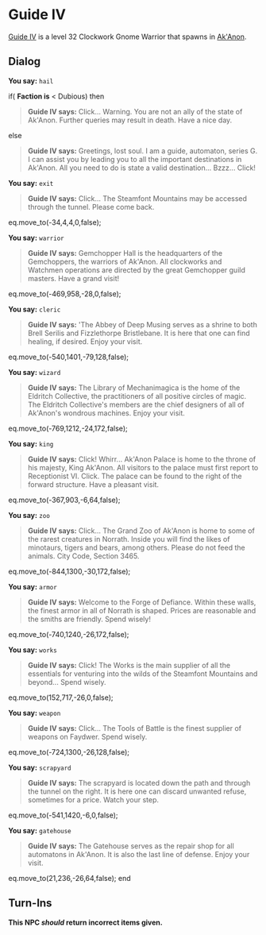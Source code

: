 # Guide IV



[Guide IV](/npc/55177) is a level 32 Clockwork Gnome Warrior that spawns in [Ak'Anon](/zone/55).



## Dialog

**You say:** `hail`



if( **Faction is** < Dubious) then



>**Guide IV says:** Click... Warning. You are not an ally of the state of Ak'Anon. Further queries may result in death. Have a nice day.


else



>**Guide IV says:** Greetings, lost soul. I am a guide, automaton, series G. I can assist you by leading you to all the important destinations in Ak'Anon. All you need to do is state a valid destination... Bzzz... Click!


**You say:** `exit`



>**Guide IV says:** Click... The Steamfont Mountains may be accessed through the tunnel. Please come back.


eq.move_to(-34,4,4,0,false);

**You say:** `warrior`



>**Guide IV says:** Gemchopper Hall is the headquarters of the Gemchoppers, the warriors of Ak'Anon. All clockworks and Watchmen operations are directed by the great Gemchopper guild masters. Have a grand visit!


eq.move_to(-469,958,-28,0,false);

**You say:** `cleric`



>**Guide IV says:** 'The Abbey of Deep Musing serves as a shrine to both Brell Serilis and Fizzlethorpe Bristlebane. It is here that one can find healing, if desired. Enjoy your visit.


eq.move_to(-540,1401,-79,128,false);

**You say:** `wizard`



>**Guide IV says:** The Library of Mechanimagica is the home of the Eldritch Collective, the practitioners of all positive circles of magic. The Eldritch Collective's members are the chief designers of all of Ak'Anon's wondrous machines. Enjoy your visit.


eq.move_to(-769,1212,-24,172,false);

**You say:** `king`



>**Guide IV says:** Click! Whirr...  Ak'Anon Palace is home to the throne of his majesty, King Ak'Anon. All visitors to the palace must first report to Receptionist VI.  Click. The palace can be found to the right of the forward structure. Have a pleasant visit.


eq.move_to(-367,903,-6,64,false);

**You say:** `zoo`



>**Guide IV says:** Click...  The Grand Zoo of Ak'Anon is home to some of the rarest creatures in Norrath. Inside you will find the likes of minotaurs, tigers and bears, among others. Please do not feed the animals. City Code, Section 3465.


eq.move_to(-844,1300,-30,172,false);

**You say:** `armor`



>**Guide IV says:** Welcome to the Forge of Defiance. Within these walls, the finest armor in all of Norrath is shaped. Prices are reasonable and the smiths are friendly. Spend wisely!


eq.move_to(-740,1240,-26,172,false);

**You say:** `works`



>**Guide IV says:** Click! The Works is the main supplier of all the essentials for venturing into the wilds of the Steamfont Mountains and beyond...  Spend wisely.


eq.move_to(152,717,-26,0,false);

**You say:** `weapon`



>**Guide IV says:** Click... The Tools of Battle is the finest supplier of weapons on Faydwer. Spend wisely.


eq.move_to(-724,1300,-26,128,false);

**You say:** `scrapyard`



>**Guide IV says:** The scrapyard is located down the path and through the tunnel on the right. It is here one can discard unwanted refuse, sometimes for a price. Watch your step.


eq.move_to(-541,1420,-6,0,false);

**You say:** `gatehouse`



>**Guide IV says:** The Gatehouse serves as the repair shop for all automatons in Ak'Anon. It is also the last line of defense. Enjoy your visit.


eq.move_to(21,236,-26,64,false);
end



## Turn-Ins



**This NPC *should* return incorrect items given.**
